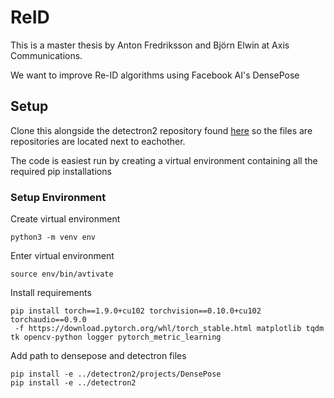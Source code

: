 # ReID

This is a master thesis by Anton Fredriksson and Björn Elwin at Axis Communications.

We want to improve Re-ID algorithms using Facebook AI's DensePose


## Setup
Clone this alongside the detectron2 repository found [here](https://github.com/facebookresearch/detectron2) so the files are repositories are located next to eachother.

The code is easiest run by creating a virtual environment containing all the required pip installations 

### Setup Environment
Create virtual environment
```console
python3 -m venv env
```
Enter virtual environment 
```console
source env/bin/avtivate
```
Install requirements
```console
pip install torch==1.9.0+cu102 torchvision==0.10.0+cu102 torchaudio==0.9.0
 -f https://download.pytorch.org/whl/torch_stable.html matplotlib tqdm tk opencv-python logger pytorch_metric_learning
```
Add path to densepose and detectron files
```console
pip install -e ../detectron2/projects/DensePose  
pip install -e ../detectron2  
```

